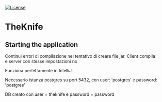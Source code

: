 <a href="https://github.com/ozneroL541/TheKnife/blob/master/LICENSE.md"><img src="https://img.shields.io/github/license/ozneroL541/TheKnife?color=2b9348" alt="License"/></a>

# TheKnife

## Starting the application
Continui errori di compilazione nel tentativo di creare file jar.
Client compila e server con stesse impostazioni no.

Funziona perfettamente in IntelliJ.

Necessario istanza postgres su port 5432, con user: 'postgres' e password: 'postgres'

DB creato con user = theknife e password = password



